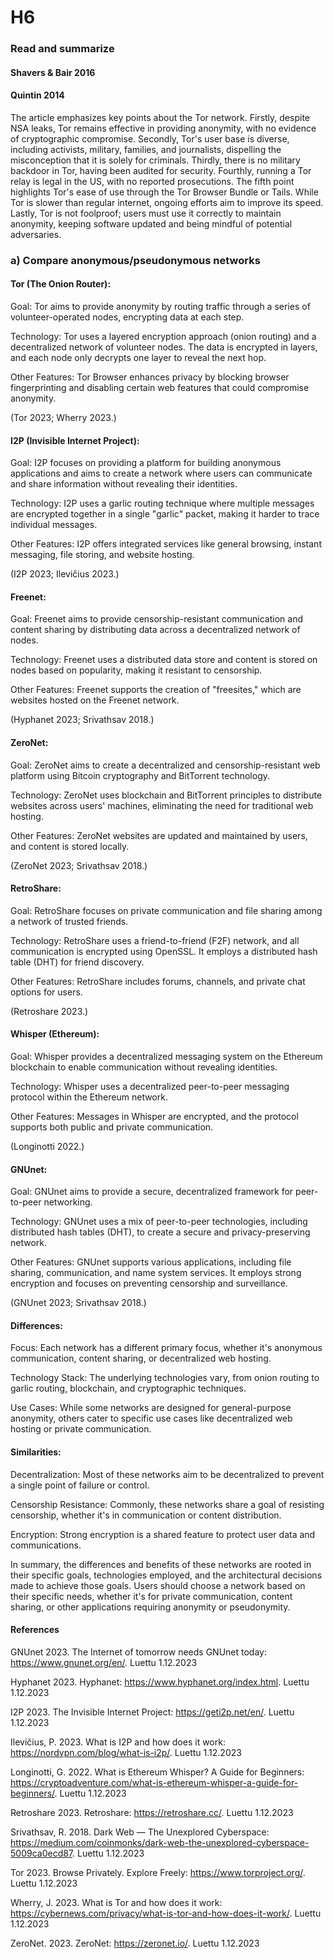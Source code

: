 # H6

### Read and summarize

#### Shavers & Bair 2016

#### Quintin 2014

The article emphasizes key points about the Tor network. Firstly, despite NSA leaks, Tor remains effective in providing anonymity, with no evidence of cryptographic compromise. Secondly, Tor's user base is diverse, including activists, military, families, and journalists, dispelling the misconception that it is solely for criminals. Thirdly, there is no military backdoor in Tor, having been audited for security. Fourthly, running a Tor relay is legal in the US, with no reported prosecutions. The fifth point highlights Tor's ease of use through the Tor Browser Bundle or Tails. While Tor is slower than regular internet, ongoing efforts aim to improve its speed. Lastly, Tor is not foolproof; users must use it correctly to maintain anonymity, keeping software updated and being mindful of potential adversaries.

### a) Compare anonymous/pseudonymous networks

#### Tor (The Onion Router):
Goal: Tor aims to provide anonymity by routing traffic through a series of volunteer-operated nodes, encrypting data at each step.

Technology: Tor uses a layered encryption approach (onion routing) and a decentralized network of volunteer nodes. The data is encrypted in layers, and each node only decrypts one layer to reveal the next hop.

Other Features: Tor Browser enhances privacy by blocking browser fingerprinting and disabling certain web features that could compromise anonymity.

(Tor 2023; Wherry 2023.)

#### I2P (Invisible Internet Project):
Goal: I2P focuses on providing a platform for building anonymous applications and aims to create a network where users can communicate and share information without revealing their identities.

Technology: I2P uses a garlic routing technique where multiple messages are encrypted together in a single "garlic" packet, making it harder to trace individual messages.

Other Features: I2P offers integrated services like general browsing, instant messaging, file storing, and website hosting.

(I2P 2023; Ilevičius 2023.)

#### Freenet:
Goal: Freenet aims to provide censorship-resistant communication and content sharing by distributing data across a decentralized network of nodes.

Technology: Freenet uses a distributed data store and content is stored on nodes based on popularity, making it resistant to censorship.

Other Features: Freenet supports the creation of "freesites," which are websites hosted on the Freenet network.

(Hyphanet 2023; Srivathsav 2018.)

#### ZeroNet:
Goal: ZeroNet aims to create a decentralized and censorship-resistant web platform using Bitcoin cryptography and BitTorrent technology.

Technology: ZeroNet uses blockchain and BitTorrent principles to distribute websites across users' machines, eliminating the need for traditional web hosting.

Other Features: ZeroNet websites are updated and maintained by users, and content is stored locally.

(ZeroNet 2023; Srivathsav 2018.)

#### RetroShare:
Goal: RetroShare focuses on private communication and file sharing among a network of trusted friends.

Technology: RetroShare uses a friend-to-friend (F2F) network, and all communication is encrypted using OpenSSL. It employs a distributed hash table (DHT) for friend discovery.

Other Features: RetroShare includes forums, channels, and private chat options for users.

(Retroshare 2023.)

#### Whisper (Ethereum):
Goal: Whisper provides a decentralized messaging system on the Ethereum blockchain to enable communication without revealing identities.

Technology: Whisper uses a decentralized peer-to-peer messaging protocol within the Ethereum network.

Other Features: Messages in Whisper are encrypted, and the protocol supports both public and private communication.

(Longinotti 2022.)

#### GNUnet:
Goal: GNUnet aims to provide a secure, decentralized framework for peer-to-peer networking.

Technology: GNUnet uses a mix of peer-to-peer technologies, including distributed hash tables (DHT), to create a secure and privacy-preserving network.

Other Features: GNUnet supports various applications, including file sharing, communication, and name system services. It employs strong encryption and focuses on preventing censorship and surveillance.

(GNUnet 2023; Srivathsav 2018.)

#### Differences:

Focus: Each network has a different primary focus, whether it's anonymous communication, content sharing, or decentralized web hosting.

Technology Stack: The underlying technologies vary, from onion routing to garlic routing, blockchain, and cryptographic techniques.

Use Cases: While some networks are designed for general-purpose anonymity, others cater to specific use cases like decentralized web hosting or private communication.

#### Similarities:
Decentralization: Most of these networks aim to be decentralized to prevent a single point of failure or control.

Censorship Resistance: Commonly, these networks share a goal of resisting censorship, whether it's in communication or content distribution.

Encryption: Strong encryption is a shared feature to protect user data and communications.

In summary, the differences and benefits of these networks are rooted in their specific goals, technologies employed, and the architectural decisions made to achieve those goals. Users should choose a network based on their specific needs, whether it's for private communication, content sharing, or other applications requiring anonymity or pseudonymity.

#### References

GNUnet 2023. The Internet of tomorrow needs GNUnet today: https://www.gnunet.org/en/. Luettu 1.12.2023

Hyphanet 2023. Hyphanet: https://www.hyphanet.org/index.html. Luettu 1.12.2023

I2P 2023. The Invisible Internet Project: https://geti2p.net/en/. Luettu 1.12.2023

Ilevičius, P. 2023. What is I2P and how does it work: https://nordvpn.com/blog/what-is-i2p/. Luettu 1.12.2023

Longinotti, G. 2022. What is Ethereum Whisper? A Guide for Beginners: https://cryptoadventure.com/what-is-ethereum-whisper-a-guide-for-beginners/. Luettu 1.12.2023

Retroshare 2023. Retroshare: https://retroshare.cc/. Luettu 1.12.2023

Srivathsav, R. 2018. Dark Web — The Unexplored Cyberspace: https://medium.com/coinmonks/dark-web-the-unexplored-cyberspace-5009ca0ecd87. Luettu 1.12.2023

Tor 2023. Browse Privately. Explore Freely: https://www.torproject.org/. Luettu 1.12.2023

Wherry, J. 2023. What is Tor and how does it work: https://cybernews.com/privacy/what-is-tor-and-how-does-it-work/.  Luettu 1.12.2023

ZeroNet. 2023. ZeroNet: https://zeronet.io/. Luettu 1.12.2023
